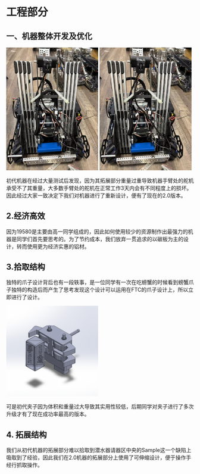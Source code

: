 # 工程部分
## 一、机器整体开发及优化

<p float="left">
  <img src="media/into1.0.jpg" width="49%" />
  <img src="media/into1.0.jpg" width="49%" />
</p>

初代机器在经过大量测试后发现，因为其拓展部分重量过重导致机器手臂处的舵机承受不了其重量，大多数手臂处的舵机在正常工作3天内会有不同程度上的损坏。因此经过大家一致决定下我们对机器进行了重新设计，便有了现在的2.0版本。
## 2.经济高效
因为19580是主要由高一同学组成的，因此如何使用较少的资源制作出最强力的机器是同学们首先要思考的。为了节约成本，我们放弃一贯追求的以碳板为主的设计，转而使用更为经济实惠的铝材。

## 3.拾取结构
独特的爪子设计背后也有一段轶事，是一位同学有一次在吃螃蟹的时候看到螃蟹爪子独特的构造后而产生了思考发现这个设计可以运用在FTC的爪子设计上，所以立即进行了设计。
<p float="left">
  <img src="media/claw1.0.png" width="49%" /> 
</p>
可是初代夹子因为体积和重量过大导致其实用性较低，后期同学对夹子进行了多次升级才有了现在成功率最高的版本。  

## 4. 拓展结构
我们从初代机器的拓展部分难以拾取到潜水器请器区中央的Sample这一个缺陷上吸取到了经验，因此我们在2.0机器的拓展部分上使用了可伸缩设计，便于操作手经行抓取操作。 

